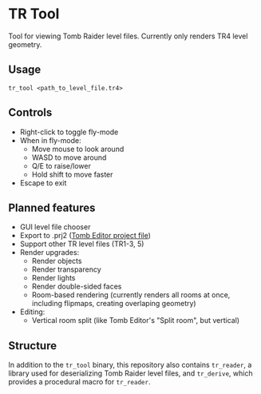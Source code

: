 # TR Tool

Tool for viewing Tomb Raider level files. Currently only renders TR4 level geometry.

## Usage

`tr_tool <path_to_level_file.tr4>`

## Controls

* Right-click to toggle fly-mode
* When in fly-mode:
	* Move mouse to look around
	* WASD to move around
	* Q/E to raise/lower
	* Hold shift to move faster
* Escape to exit

## Planned features

* GUI level file chooser
* Export to .prj2 ([Tomb Editor project file](https://github.com/MontyTRC89/Tomb-Editor))
* Support other TR level files (TR1-3, 5)
* Render upgrades:
	* Render objects
	* Render transparency
	* Render lights
	* Render double-sided faces
	* Room-based rendering (currently renders all rooms at once, including flipmaps, creating overlaping geometry)
* Editing:
	* Vertical room split (like Tomb Editor's "Split room", but vertical)

## Structure

In addition to the `tr_tool` binary, this repository also contains `tr_reader`, a library used for deserializing Tomb Raider level files, and `tr_derive`, which provides a procedural macro for `tr_reader`.
